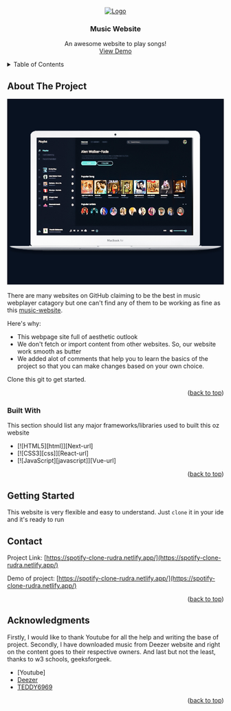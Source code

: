 <a name="readme-top"></a>


<!-- PROJECT LOGO -->
<br />
<div align="center">
  <a href="https://spotify-clone-rudra.netlify.app/">
    <img src="https://github.com/TheNewC0der-24/Music-Website/blob/master/Media/Image/MuSiC-logo.png" alt="Logo" width="80" height="80" border-radius="50%">
  </a>

  <h3 align="center">Music Website</h3>

  <p align="center">
    An awesome website to play songs!
    <br />
    <a href="https://spotify-clone-rudra.netlify.app/">View Demo</a>
  </p>
</div>



<!-- TABLE OF CONTENTS -->
<details>
  <summary>Table of Contents</summary>
  <ol>
    <li>
      <a href="#about-the-project">About The Project</a>
      <ul>
        <li><a href="#built-with">Built With</a></li>
      </ul>
    </li>
    <li>
      <a href="#getting-started">Getting Started</a>
    </li>
    <li><a href="#contact">Contact</a></li>
  </ol>
</details>



<!-- ABOUT THE PROJECT -->
## About The Project
<a href="https://spotify-clone-rudra.netlify.app/">
<img src="https://github.com/rudranilbanerjee/JavaScript-Mini-Project---JS-Mini-Project---9316kkec6sic/blob/master/arjit%20song%20and%20img/login_png.jpg" alt="Logo">
</a>

There are many websites on GitHub claiming to be the best in music webplayer catagory but one can't find any of them to be working as fine as this [music-website](https://spotify-clone-rudra.netlify.app/).

Here's why:
* This webpage site full of aesthetic outlook
* We don't fetch or import content from other websites. So, our website work smooth as butter
* We added alot of comments that help you to learn the basics of the project so that you can make changes based on your own choice.


Clone this git to get started.

<p align="right">(<a href="#readme-top">back to top</a>)</p>



### Built With

This section should list any major frameworks/libraries used to built this oz website

* [![HTML5][html]][Next-url]
* [![CSS3][css]][React-url]
* [![JavaScript][javascript]][Vue-url]

<p align="right">(<a href="#readme-top">back to top</a>)</p>



<!-- GETTING STARTED -->
## Getting Started

This website is very flexible and easy to understand. 
Just `clone` it in your ide and it's ready to run


<!-- CONTACT -->
## Contact

Project Link: [https://spotify-clone-rudra.netlify.app/](https://spotify-clone-rudra.netlify.app/)

Demo of project: [https://spotify-clone-rudra.netlify.app/](https://spotify-clone-rudra.netlify.app/)

<p align="right">(<a href="#readme-top">back to top</a>)</p>



<!-- ACKNOWLEDGMENTS -->
## Acknowledgments
Firstly, I would like to thank Youtube for all the help and writing the base of project.
Secondly, I have downloaded music from Deezer website and right on the content goes to their respective owners.
And last but not the least, thanks to w3 schools, geeksforgeek. 
* [Youtube]
* [Deezer](https://www.deezer.com)
* [TEDDY6969](https://github.com/TEDDY6969/)

<p align="right">(<a href="#readme-top">back to top</a>)</p>
